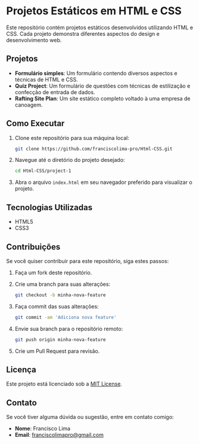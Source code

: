 # Projetos Estáticos em HTML e CSS

Este repositório contém projetos estáticos desenvolvidos utilizando HTML e CSS. Cada projeto demonstra diferentes aspectos do design e desenvolvimento web.

## Projetos

- **Formulário simples**: Um formulário contendo diversos aspectos e técnicas de HTML e CSS.
- **Quiz Project**: Um formulário de questões com técnicas de estilização e confecção de entrada de dados.
- **Rafting Site Plan**: Um site estático completo voltado à uma empresa de canoagem.

## Como Executar

1. Clone este repositório para sua máquina local:

    ```bash
    git clone https://github.com/franciscolima-pro/Html-CSS.git
    ```

2. Navegue até o diretório do projeto desejado:

    ```bash
    cd Html-CSS/project-1
    ```

3. Abra o arquivo `index.html` em seu navegador preferido para visualizar o projeto.

## Tecnologias Utilizadas

- HTML5
- CSS3

## Contribuições

Se você quiser contribuir para este repositório, siga estes passos:

1. Faça um fork deste repositório.
2. Crie uma branch para suas alterações:

    ```bash
    git checkout -b minha-nova-feature
    ```

3. Faça commit das suas alterações:

    ```bash
    git commit -am 'Adiciona nova feature'
    ```

4. Envie sua branch para o repositório remoto:

    ```bash
    git push origin minha-nova-feature
    ```

5. Crie um Pull Request para revisão.

## Licença

Este projeto está licenciado sob a [MIT License](LICENSE).

## Contato

Se você tiver alguma dúvida ou sugestão, entre em contato comigo:

- **Nome**: Francisco Lima
- **Email**: franciscolimapro@gmail.com

